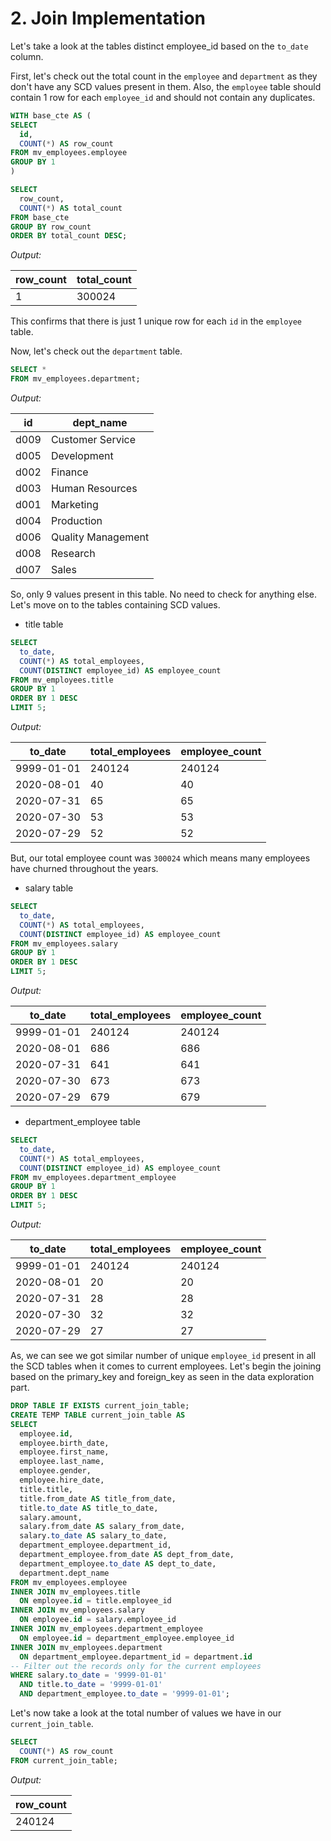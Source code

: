 # 2. Join Implementation

Let's take a look at the tables distinct employee_id based on the ```to_date``` column.

First, let's check out the total count in the ```employee``` and ```department``` as they don't have any SCD values present in them. Also, the ```employee``` table should contain 1 row for each ```employee_id``` and should not contain any duplicates.

```sql
WITH base_cte AS (
SELECT
  id,
  COUNT(*) AS row_count
FROM mv_employees.employee
GROUP BY 1
)

SELECT 
  row_count,
  COUNT(*) AS total_count
FROM base_cte
GROUP BY row_count
ORDER BY total_count DESC;
```

*Output:*

| row_count | total_count |
|-----------|-------------|
| 1         | 300024      |

This confirms that there is just 1 unique row for each ```id``` in the ```employee``` table.

Now, let's check out the ```department``` table.

```sql
SELECT *
FROM mv_employees.department;
```

*Output:*

| id   | dept_name          |
|------|--------------------|
| d009 | Customer Service   |
| d005 | Development        |
| d002 | Finance            |
| d003 | Human Resources    |
| d001 | Marketing          |
| d004 | Production         |
| d006 | Quality Management |
| d008 | Research           |
| d007 | Sales              |

So, only 9 values present in this table. No need to check for anything else. Let's move on to the tables containing SCD values.

- title table

```sql
SELECT 
  to_date,
  COUNT(*) AS total_employees,
  COUNT(DISTINCT employee_id) AS employee_count
FROM mv_employees.title
GROUP BY 1
ORDER BY 1 DESC
LIMIT 5;
```

*Output:*

| to_date    | total_employees | employee_count |
|------------|-----------------|----------------|
| 9999-01-01 | 240124          | 240124         |
| 2020-08-01 | 40              | 40             |
| 2020-07-31 | 65              | 65             |
| 2020-07-30 | 53              | 53             |
| 2020-07-29 | 52              | 52             |

But, our total employee count was ```300024``` which means many employees have churned throughout the years. 

- salary table

```sql
SELECT 
  to_date,
  COUNT(*) AS total_employees,
  COUNT(DISTINCT employee_id) AS employee_count
FROM mv_employees.salary
GROUP BY 1
ORDER BY 1 DESC
LIMIT 5;
```

*Output:*

| to_date    | total_employees | employee_count |
|------------|-----------------|----------------|
| 9999-01-01 | 240124          | 240124         |
| 2020-08-01 | 686             | 686            |
| 2020-07-31 | 641             | 641            |
| 2020-07-30 | 673             | 673            |
| 2020-07-29 | 679             | 679            |

- department_employee table

```sql
SELECT 
  to_date,
  COUNT(*) AS total_employees,
  COUNT(DISTINCT employee_id) AS employee_count
FROM mv_employees.department_employee
GROUP BY 1
ORDER BY 1 DESC
LIMIT 5;
```

*Output:*

| to_date    | total_employees | employee_count |
|------------|-----------------|----------------|
| 9999-01-01 | 240124          | 240124         |
| 2020-08-01 | 20              | 20             |
| 2020-07-31 | 28              | 28             |
| 2020-07-30 | 32              | 32             |
| 2020-07-29 | 27              | 27             |

As, we can see we got similar number of unique ```employee_id``` present in all the SCD tables when it comes to current employees. Let's begin the joining based on the primary_key and foreign_key as seen in the data exploration part.

```sql
DROP TABLE IF EXISTS current_join_table;
CREATE TEMP TABLE current_join_table AS
SELECT
  employee.id,
  employee.birth_date,
  employee.first_name,
  employee.last_name,
  employee.gender,
  employee.hire_date,
  title.title,
  title.from_date AS title_from_date,
  title.to_date AS title_to_date,
  salary.amount,
  salary.from_date AS salary_from_date,
  salary.to_date AS salary_to_date,
  department_employee.department_id,
  department_employee.from_date AS dept_from_date,
  department_employee.to_date AS dept_to_date,
  department.dept_name
FROM mv_employees.employee
INNER JOIN mv_employees.title
  ON employee.id = title.employee_id
INNER JOIN mv_employees.salary
  ON employee.id = salary.employee_id
INNER JOIN mv_employees.department_employee
  ON employee.id = department_employee.employee_id
INNER JOIN mv_employees.department
  ON department_employee.department_id = department.id
-- Filter out the records only for the current employees
WHERE salary.to_date = '9999-01-01'
  AND title.to_date = '9999-01-01'
  AND department_employee.to_date = '9999-01-01';
```

Let's now take a look at the total number of values we have in our ```current_join_table```.

```sql
SELECT
  COUNT(*) AS row_count
FROM current_join_table;
```

*Output:*

| row_count |
|-----------|
| 240124    |

